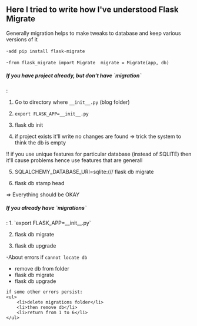 <h2>Here I tried to write how I've understood Flask Migrate</h2>

Generally migration helps to make tweaks to database and keep various versions of it

-`add pip install flask-migrate`

-`from flask_migrate import Migrate 
	migrate = Migrate(app, db)`

<h5>If you have project already, but don't have `migration`</h5>:

1. Go to directory where `__init__.py` (blog folder)

2. `export FLASK_APP=__init__.py`

3. flask db init

4. if project exists it'll write no changes are found
   => trick the system to think the db is empty

!! if you use unique features for particular database (instead of SQLITE)
   then it'll cause problems hence use features that are generall

5. SQLALCHEMY_DATABASE_URI=sqlite:/// flask db migrate

6. flask db stamp head

=> Everything should be OKAY

<h5>If you already have `migrations`</h5>:
1. `export FLASK_APP=__init__.py`

2. flask db migrate

3. flask db upgrade

-About errors
	if `cannot locate db`
	<ul>
		<li>remove db from folder</li>
		<li>flask db migrate</li>
		<li>flask db upgrade</li>
	</ul>

	if some other errors persist:
	<ul>
		<li>delete migrations folder</li>
		<li>then remove db</li>
		<li>return from 1 to 6</li>
	</ul>
